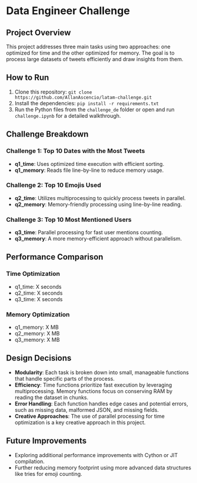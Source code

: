 # Data Engineer Challenge

## Project Overview
This project addresses three main tasks using two approaches: one optimized for time and the other optimized for memory. The goal is to process large datasets of tweets efficiently and draw insights from them.

## How to Run
1. Clone this repository: `git clone https://github.com/AllanAscencio/latam-challenge.git`
2. Install the dependencies: `pip install -r requirements.txt`
3. Run the Python files from the `challenge_de` folder or open and run `challenge.ipynb` for a detailed walkthrough.

## Challenge Breakdown
### Challenge 1: Top 10 Dates with the Most Tweets
- **q1_time**: Uses optimized time execution with efficient sorting.
- **q1_memory**: Reads file line-by-line to reduce memory usage.

### Challenge 2: Top 10 Emojis Used
- **q2_time**: Utilizes multiprocessing to quickly process tweets in parallel.
- **q2_memory**: Memory-friendly processing using line-by-line reading.

### Challenge 3: Top 10 Most Mentioned Users
- **q3_time**: Parallel processing for fast user mentions counting.
- **q3_memory**: A more memory-efficient approach without parallelism.

## Performance Comparison
### Time Optimization
- q1_time: X seconds
- q2_time: X seconds
- q3_time: X seconds

### Memory Optimization
- q1_memory: X MB
- q2_memory: X MB
- q3_memory: X MB

## Design Decisions
- **Modularity**: Each task is broken down into small, manageable functions that handle specific parts of the process.
- **Efficiency**: Time functions prioritize fast execution by leveraging multiprocessing. Memory functions focus on conserving RAM by reading the dataset in chunks.
- **Error Handling**: Each function handles edge cases and potential errors, such as missing data, malformed JSON, and missing fields.
- **Creative Approaches**: The use of parallel processing for time optimization is a key creative approach in this project.

## Future Improvements
- Exploring additional performance improvements with Cython or JIT compilation.
- Further reducing memory footprint using more advanced data structures like tries for emoji counting.

